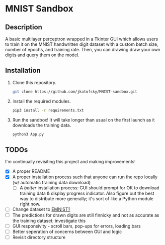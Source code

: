 # MNIST Sandbox

## Description

A basic multilayer perceptron wrapped in a Tkinter GUI which
allows users to train it on the MNIST handwritten digit dataset with a custom batch size, number of epochs, and training rate. Then, you can drawing draw your own digits and query them on the model.

## Installation

1. Clone this repository.

   ```bash
   git clone https://github.com/jkatofsky/MNIST-sandbox.git
   ```

2. Install the required modules.

   ```bash
   pip3 install -r requirements.txt
   ```

3. Run the sandbox! It will take longer than usual on the first launch as it downloads the training data.

   ```bash
   python3 App.py
   ```

## TODOs

I'm continually revisiting this project and making improvements!

- [x] A proper README
- [x] A proper installation process such that anyone can run the repo locally (w/ automatic training data download)
  - [ ] A _better_ installation process: GUI should prompt for OK to download training data & display progress indicator. Also figure out the best way to distribute more generally; it's sort of like a Python module right now.
- [ ] Change dataset to [EMNIST?](https://www.nist.gov/itl/products-and-services/emnist-dataset)
- [ ] The predictions for drawn digits are still finnicky and not as accurate as the training dataset; investigate this
- [ ] GUI responsivity - scroll bars, pop-ups for errors, loading bars
- [ ] Better seperation of concerns between GUI and logic
- [ ] Revisit directory structure
